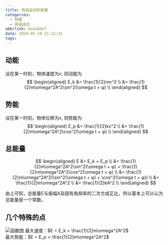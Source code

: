 ```yaml
---
title: 简谐运动的能量
categories:
  - 物理
  - 简谐运动
abbrlink: 6aa284e7
date: 2024-05-18 21:21:31
tags:
---
```


## 动能

设在某一时刻，物体速度为$v$, 则动能为
$$
\begin{aligned}
E_k &= \frac{1}{2}mv^2 \\
&= \frac{1}{2}m\omega^2A^2\sin^2(\omega t + φ) \\
\end{aligned}
$$

## 势能

设在某一时刻，物体位移为$x$, 则势能为
$$
\begin{aligned}
E_p &= \frac{1}{2}kx^2 \\
&= \frac{1}{2}m\omega^2A^2\cos^2(\omega t + φ) \\
\end{aligned}
$$

## 总能量

$$
\begin{aligned}
E &= E_k + E_p \\
&= \frac{1}{2}m\omega^2A^2\sin^2(\omega t + φ) + \frac{1}{2}m\omega^2A^2\cos^2(\omega t + φ) \\
&= \frac{1}{2}m\omega^2A^2(\sin^2(\omega t + φ) + \cos^2(\omega t + φ)) \\
&= \frac{1}{2}m\omega^2A^2 \\
&= \frac{1}{2}kA^2 \\
\end{aligned}
$$

由上可知，总能量E与振幅A及固有角频率的二次方成正比，所以基本上可以认为总能量是一个常数。

## 几个特殊的点

![函数图](https://pic.imgdb.cn/item/6648c916d9c307b7e90c34d0.png)
最大速度：$E = E_k = \frac{1}{2}m\omega^2A^2$  
最大势能：$E = E_p = \frac{1}{2}m\omega^2A^2$
